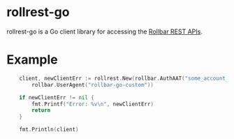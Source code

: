 # rollrest-go
rollrest-go is a Go client library for accessing the [Rollbar REST APIs](https://explorer.docs.rollbar.com/).

# Example
```go
	client, newClientErr := rollrest.New(rollbar.AuthAAT("some_account_access_token"),
		rollbar.UserAgent("rollbar-go-custom"))

	if newClientErr != nil {
		fmt.Printf("Error: %v\n", newClientErr)
		return
	}

	fmt.Println(client)
```